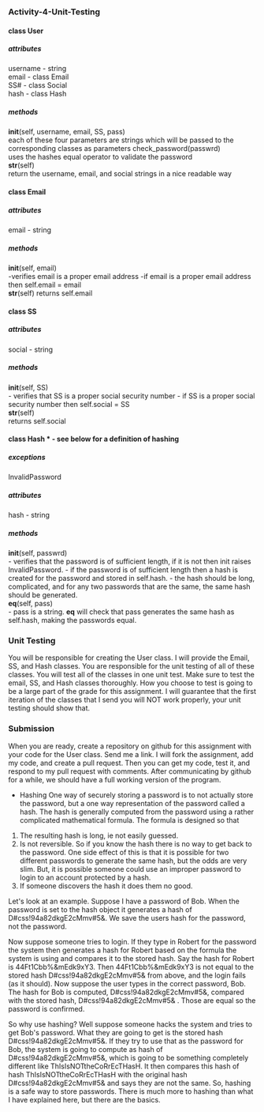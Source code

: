 ### Activity-4-Unit-Testing

#### class User
##### attributes
username - string <br>
email - class Email <br>
SS# - class Social <br>
hash - class Hash <br>
##### methods
__init__(self, username, email, SS, pass) <br>
each of these four parameters are strings which will be passed to the corresponding classes as parameters
check_password(passwrd) <br>
   uses the hashes equal operator to validate the password<br>
__str__(self) <br>
   return the username, email, and social strings in a nice readable way
   
#### class Email
##### attributes
email - string
##### methods
__init__(self, email) <br>
    -verifies email is a proper email address
    -if email is a proper email address then self.email = email <br>
__str__(self)
    returns self.email
 
#### class SS
##### attributes
social - string
##### methods
__init__(self, SS) <br>
    - verifies that SS is a proper social security number
    - if SS is a proper social security number then self.social = SS <br>
__str__(self) <br>
   returns self.social

#### class Hash * - see below for a definition of hashing
##### exceptions
InvalidPassword
##### attributes
hash - string
##### methods
__init__(self, passwrd) <br>
    - verifies that the password is of sufficient length, if it is not then init raises InvalidPassword.
    - if the password is of sufficient length then a hash is created for the password and stored in self.hash.
    - the hash should be long, complicated, and for any two passwords that are the same, the same hash should be generated. <br>
__eq__(self, pass) <br>
    - pass is a string. __eq__ will check that pass generates the same hash as self.hash, making the passwords equal.
    
### Unit Testing
You will be responsible for creating the User class. I will provide the  Email, SS, and Hash classes. You are responsible for the
unit testing of all of these classes. You will test all of the classes in one unit test. Make sure to test the email, SS, and 
Hash classes thoroughly. How you choose to test is going to be a large part of the grade for this assignment. I will guarantee 
that the first iteration of the classes that I send you will NOT work properly, your unit testing should show that.

### Submission
When you are ready, create a repository on github for this assignment with your code for the User class. Send me a link. I will fork the assignment, add my code, and
create a pull request. Then you can get my code, test it, and respond to my pull request with comments. After communicating by 
github for a while, we should have a full working version of the program.
       
* Hashing
One way of securely storing a password is to not actually store the password, but a one way representation of the password called a 
hash. The hash is generally computed from the password using a rather complicated mathematical formula. The formula is designed so
that
1. The resulting hash is long, ie not easily guessed.
2. Is not reversible. So if you know the hash there is no way to get back to the password. One side effect of this is that it is
possible for two different passwords to generate the same hash, but the odds are very slim. But, it is possible someone could use
an improper password to login to an account protected by a hash.
3. If someone discovers the hash it does them no good.

Let's look at an example. Suppose I have a password of Bob. When the password is set to the hash object it generates a hash of 
D#css!94a82dkgE2cMmv#5&. We save the users hash for the password, not the password.

Now suppose someone tries to login. If they type in Robert for the password the system then generates a hash for Robert based on 
the formula the system is using and compares it to the stored hash. Say the hash for Robert is 44Ft1Cbb%&mEdk9xY3. Then 44Ft1Cbb%&mEdk9xY3
is not equal to the stored hash D#css!94a82dkgE2cMmv#5& from above, and the login fails (as it should). Now suppose the user types
in the correct password, Bob. The hash for Bob is computed, D#css!94a82dkgE2cMmv#5&, compared with the stored hash, D#css!94a82dkgE2cMmv#5&
. Those are equal so the password is confirmed.

So why use hashing? Well suppose someone hacks the system and tries to get Bob's password. What they are going to get is the stored
hash D#css!94a82dkgE2cMmv#5&. If they try to use that as the password for Bob, the system is going to compute as hash of
D#css!94a82dkgE2cMmv#5&, which is going to be something completely different like ThIsIsNOTtheCoRrEcTHasH. It then compares this 
hash of hash ThIsIsNOTtheCoRrEcTHasH with the original hash D#css!94a82dkgE2cMmv#5& and says they are not the same. So, hashing is 
a safe way to store passwords. There is much more to hashing than what I have explained here, but there are the basics.




